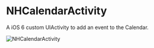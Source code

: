 NHCalendarActivity
==================

A iOS 6 custom UIActivity to add an event to the Calendar.

![NHCalendarActivity](http://f.cl.ly/items/423f3J1C070F0f1P3R3p/iOS%20Simulator%20Screen%20shot%20Dec%201,%202012%204.10.03%20PM.png)